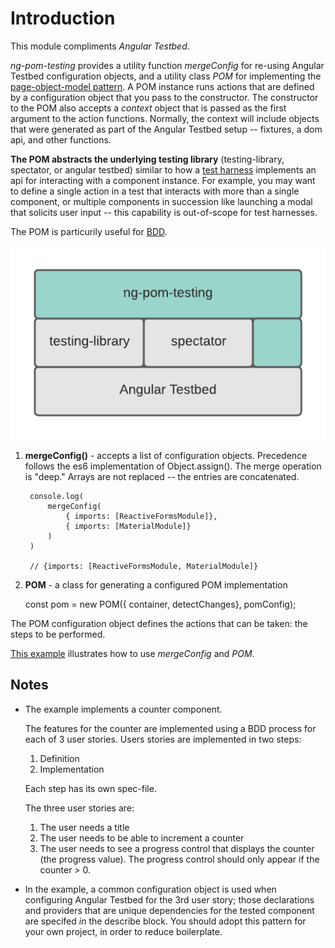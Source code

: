 # Introduction
This module compliments *Angular Testbed*. 

*ng-pom-testing* provides a utility function *mergeConfig* for re-using Angular Testbed configuration objects, and a utility class *POM* for implementing the [page-object-model pattern](https://martinfowler.com/bliki/PageObject.html).  A POM instance runs actions that are defined by a configuration object that you pass to the constructor.  The constructor to the POM also accepts a *context* object that is passed as the first argument to the action functions.  Normally, the context will include objects that were generated as part of the Angular Testbed setup -- fixtures, a dom api, and other functions.

**The POM abstracts the underlying testing library** (testing-library, spectator, or angular testbed) similar to how a [test harness](https://en.wikipedia.org/wiki/Test_harness) implements an api for interacting with a component instance.  For example, you may want to define a single action in a test that interacts with more than a single component, or multiple components in succession like launching a modal that solicits user input -- this capability is out-of-scope for test harnesses.

The POM is particurily useful for [BDD](https://en.wikipedia.org/wiki/Behavior-driven_development).
    

![Tools](assets/tools.png)

1. **mergeConfig()** - accepts a list of configuration objects.  Precedence follows the es6 implementation of Object.assign().  The merge operation is "deep."  Arrays are not replaced -- the entries are concatenated. 


        console.log(
            mergeConfig(
                { imports: [ReactiveFormsModule]}, 
                { imports: [MaterialModule]}
            )
        )

        // {imports: [ReactiveFormsModule, MaterialModule]}

2. **POM** - a class for generating a configured POM implementation

    const pom = new POM({ container, detectChanges}, pomConfig);
    
The POM configuration object defines the actions that can be taken: the steps to be performed.

[This example](https://github.com/joelstevick/ng-pom-testing-examples/tree/main/src/app/examples/components/counter) illustrates how to use *mergeConfig* and *POM*. 

## Notes
- The example implements a counter component.  
  
  The features for the counter are implemented using a BDD process for each of 3 user stories.  Users stories are implemented in two steps:
  1. Definition
  2. Implementation

  Each step has its own spec-file.

  The three user stories are:
  1. The user needs a title
  2. The user needs to be able to increment a counter
  3. The user needs to see a progress control that displays the counter (the progress value).   The progress control should only appear if the counter > 0.


- In the example, a common configuration object is used when configuring Angular Testbed for the 3rd user story; those declarations and providers that are unique dependencies for the tested component are specifed *in* the describe block.  You should adopt this pattern for your own project, in order to reduce boilerplate.
  
